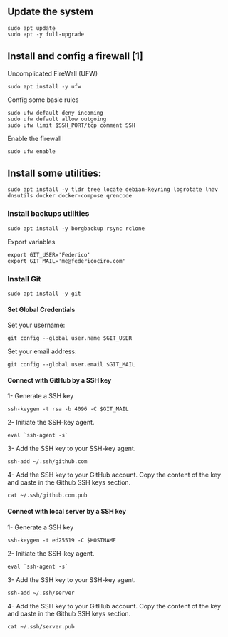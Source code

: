 ## Update the system
```
sudo apt update
sudo apt -y full-upgrade
```


## Install and config a firewall [1]
Uncomplicated FireWall (UFW)
```
sudo apt install -y ufw
```
Config some basic rules
```
sudo ufw default deny incoming
sudo ufw default allow outgoing
sudo ufw limit $SSH_PORT/tcp comment SSH
```

Enable the firewall
```
sudo ufw enable
```


## Install some utilities:
```
sudo apt install -y tldr tree locate debian-keyring logrotate lnav dnsutils docker docker-compose qrencode
```

### Install backups utilities
```
sudo apt install -y borgbackup rsync rclone
```


Export variables
```
export GIT_USER='Federico'
export GIT_MAIL='me@federicociro.com'
```

### Install Git
```
sudo apt install -y git
```
#### Set Global Credentials
Set your username:
```
git config --global user.name $GIT_USER
```

Set your email address: 
```
git config --global user.email $GIT_MAIL
```


#### Connect with GitHub by a SSH key
  1- Generate a SSH key
```
ssh-keygen -t rsa -b 4096 -C $GIT_MAIL
```
  
  2- Initiate the SSH-key agent.
```
eval `ssh-agent -s`
```

  3- Add the SSH key to your SSH-key agent.
```
ssh-add ~/.ssh/github.com
```
  
  4- Add the SSH key to your GitHub account.
  Copy the content of the key and paste in the Github SSH keys section.
```
cat ~/.ssh/github.com.pub
```

#### Connect with local server by a SSH key
  1- Generate a SSH key
```
ssh-keygen -t ed25519 -C $HOSTNAME
```
  
  2- Initiate the SSH-key agent.
```
eval `ssh-agent -s`
```

  3- Add the SSH key to your SSH-key agent.
```
ssh-add ~/.ssh/server
```
  
  4- Add the SSH key to your GitHub account.
  Copy the content of the key and paste in the Github SSH keys section.
```
cat ~/.ssh/server.pub
```
